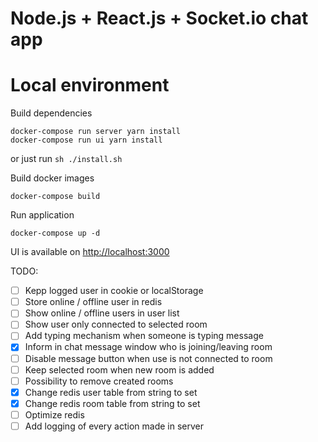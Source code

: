 # Node.js + React.js + Socket.io chat app

# Local environment

Build dependencies
```shell script
docker-compose run server yarn install
docker-compose run ui yarn install
```
or just run `sh ./install.sh`

Build docker images
```shell script
docker-compose build
```

Run application

```shell script
docker-compose up -d
```
UI is available on [http://localhost:3000](http://localhost:3000)

TODO:
- [ ] Kepp logged user in cookie or localStorage
- [ ] Store online / offline user in redis
- [ ] Show online / offline users in user list
- [ ] Show user only connected to selected room
- [ ] Add typing mechanism when someone is typing message
- [x] Inform in chat message window who is joining/leaving room
- [ ] Disable message button when use is not connected to room
- [ ] Keep selected room when new room is added
- [ ] Possibility to remove created rooms
- [x] Change redis user table from string to set
- [x] Change redis room table from string to set
- [ ] Optimize redis
- [ ] Add logging of every action made in server
